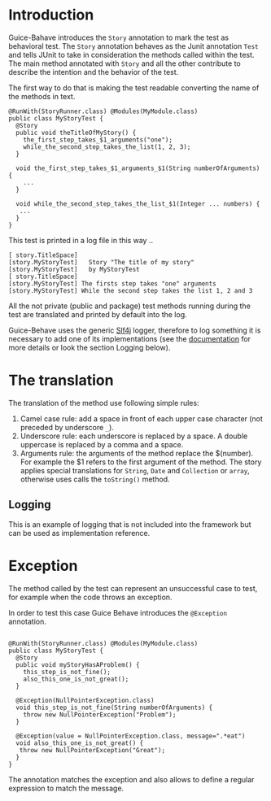 # Introduction #

Guice-Bahave introduces the `Story` annotation to mark the test as behavioral test. The `Story` annotation behaves as the Junit annotation `Test` and tells JUnit to take in consideration the methods called within the test. The main method annotated with `Story` and all the other contribute to describe the intention and the behavior of the test.

The first way to do that is making the test readable converting the name of the methods in text.

```
@RunWith(StoryRunner.class) @Modules(MyModule.class)
public class MyStoryTest {
  @Story
  public void theTitleOfMyStory() {
    the_first_step_takes_$1_arguments("one");
    while_the_second_step_takes_the_list(1, 2, 3);
  }
   
  void the_first_step_takes_$1_arguments_$1(String numberOfArguments) {
    ...
  }
   
  void while_the_second_step_takes_the_list_$1(Integer ... numbers) {
   ...
  }
}
```

This test is printed in a log file in this way ..

```
[ story.TitleSpace]
[story.MyStoryTest]   Story "The title of my story"
[story.MyStoryTest]   by MyStoryTest
[ story.TitleSpace]
[story.MyStoryTest] The firsts step takes "one" arguments
[story.MyStoryTest] While the second step takes the list 1, 2 and 3
```
All the not private (public and package) test methods running during the test are translated and printed by default into the log.

Guice-Behave uses the generic [Slf4j](http://www.slf4j.org/) logger, therefore to log something it is necessary to add one of its implementations (see the [documentation](http://www.slf4j.org/manual.html) for more details or look the section Logging below).

# The translation #

The translation of the method use following simple rules:
  1. Camel case rule: add a space in front of each upper case character (not preceded by underscore `_`).
  1. Underscore rule: each underscore is replaced by a space. A double uppercase is replaced by a comma and a space.
  1. Arguments rule: the arguments of the method replace the $(number). For example the $1 refers to the first argument of the method. The story applies special translations for `String`, `Date` and `Collection` or `array`, otherwise uses calls the `toString()` method.

## Logging ##

This is an example of logging that is not included into the framework but can be used as implementation reference.

# Exception #

The method called by the test can represent an unsuccessful case to test, for example when the code throws an exception.

In order to test this case Guice Behave introduces the `@Exception` annotation.

```

@RunWith(StoryRunner.class) @Modules(MyModule.class)
public class MyStoryTest {
  @Story
  public void myStoryHasAProblem() {
    this_step_is_not_fine();
    also_this_one_is_not_great();
  }
   
  @Exception(NullPointerException.class)
  void this_step_is_not_fine(String numberOfArguments) {
    throw new NullPointerException("Problem");
  }
  
  @Exception(value = NullPointerException.class, message=".*eat")
  void also_this_one_is_not_great() {
   throw new NullPointerException("Great");
  }
}
```

The annotation matches the exception and also allows to define a regular expression to match the message.